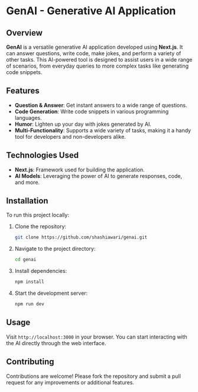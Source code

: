 # GenAI - Generative AI Application

## Overview

**GenAI** is a versatile generative AI application developed using **Next.js**. It can answer questions, write code, make jokes, and perform a variety of other tasks. This AI-powered tool is designed to assist users in a wide range of scenarios, from everyday queries to more complex tasks like generating code snippets.

## Features

- **Question & Answer**: Get instant answers to a wide range of questions.
- **Code Generation**: Write code snippets in various programming languages.
- **Humor**: Lighten up your day with jokes generated by AI.
- **Multi-Functionality**: Supports a wide variety of tasks, making it a handy tool for developers and non-developers alike.

## Technologies Used

- **Next.js**: Framework used for building the application.
- **AI Models**: Leveraging the power of AI to generate responses, code, and more.

## Installation

To run this project locally:

1. Clone the repository:
   ```bash
   git clone https://github.com/shashiawari/genai.git
   ```
2. Navigate to the project directory:
   ```bash
   cd genai
   ```
3. Install dependencies:
   ```bash
   npm install
   ```
4. Start the development server:
   ```bash
   npm run dev
   ```

## Usage

Visit `http://localhost:3000` in your browser. You can start interacting with the AI directly through the web interface.

## Contributing

Contributions are welcome! Please fork the repository and submit a pull request for any improvements or additional features.



